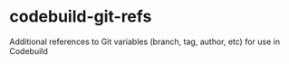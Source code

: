 # codebuild-git-refs
Additional references to Git variables (branch, tag, author, etc) for use in Codebuild 
